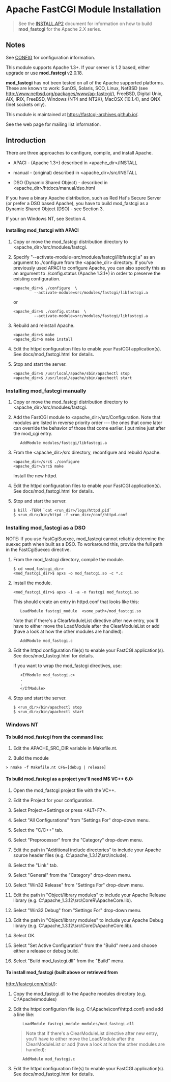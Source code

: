

# Apache FastCGI Module Installation

>  See the [INSTALL.AP2](INSTALL.AP2.md) document for information on how to build
>  **mod_fastcgi** for the Apache 2.X series.

## Notes

See [CONFIG](CONFIG.md) for configuration information.
  
This module supports Apache 1.3+.  If your server is 1.2 based, either
upgrade or use **mod_fastcgi** v2.0.18.

**mod_fastcgi** has not been tested on all of the Apache supported
platforms.  These are known to work: SunOS, Solaris, SCO, Linux,
NetBSD (see http://www.netbsd.org/packages/www/ap-fastcgi/), FreeBSD,
Digital Unix, AIX, IRIX, FreeBSD, Windows (NT4 and NT2K), MacOSX
(10.1.4), and QNX (Inet sockets only).  

This module is maintained at https://fastcgi-archives.github.io/.  

See the web page for mailing list information.
  
  
## Introduction

There are three approaches to configure, compile, and install Apache.

* APACI - (Apache 1.3+) described in <apache_dir>/INSTALL

* manual - (original) described in <apache_dir>/src/INSTALL

* DSO (Dynamic Shared Object) - described in 
  <apache_dir>/htdocs/manual/dso.html

If you have a binary Apache distribution, such as Red Hat's Secure
Server (or prefer a DSO based Apache), you have to build mod_fastcgi 
as a Dynamic Shared Object (DSO) - see Section 3.

If your on Windows NT, see Section 4.


#### Installing **mod_fastcgi** with APACI

1. Copy or move the mod_fastcgi distribution directory to
   <apache_dir>/src/modules/fastcgi.

2. Specify "--activate-module=src/modules/fastcgi/libfastcgi.a" as an
   argument to ./configure from the <apache_dir> directory.  If you've
   previously used APACI to configure Apache, you can also specify this
   as an argument to ./config.status (Apache 1.3.1+) in order to
   preserve the existing configuration.

   ```
   <apache_dir>$ ./configure  \
            --activate-module=src/modules/fastcgi/libfastcgi.a
   ```

   or

   ```
   <apache_dir>$ ./config.status  \
            --activate-module=src/modules/fastcgi/libfastcgi.a
   ```

3. Rebuild and reinstall Apache.

   ```
   <apache_dir>$ make
   <apache_dir>$ make install
   ```

4. Edit the httpd configuration files to enable your FastCGI
   application(s).  See docs/mod_fastcgi.html for details.

5. Stop and start the server.

   ```
   <apache_dir>$ /usr/local/apache/sbin/apachectl stop
   <apache_dir>$ /usr/local/apache/sbin/apachectl start
   ```

### Installing mod_fastcgi manually

1. Copy or move the mod_fastcgi distribution directory to
   <apache_dir>/src/modules/fastcgi.

2. Add the FastCGI module to <apache_dir>/src/Configuration.  Note
   that modules are listed in reverse priority order --- the ones that
   come later can override the behavior of those that come earlier.  I
   put mine just after the mod_cgi entry.

   ```
      AddModule modules/fastcgi/libfastcgi.a
   ```

3. From the <apache_dir>/src directory, reconfigure and rebuild Apache.

   ```
   <apache_dir>/src$ ./configure
   <apache_dir>/src$ make
   ```

   Install the new httpd.

4. Edit the httpd configuration files to enable your FastCGI
   application(s).  See docs/mod_fastcgi.html for details.

5. Stop and start the server.

   ```
   $ kill -TERM `cat <run_dir>/logs/httpd.pid`
   $ <run_dir>/bin/httpd -f <run_dir>/conf/httpd.conf
   ```


### Installing mod_fastcgi as a DSO

NOTE: If you use FastCgiSuexec, mod_fastcgi cannot reliably 
determine the suexec path when built as a DSO.  To workaround
this, provide the full path in the FastCgiSuexec directive.

1. From the mod_fastcgi directory, compile the module.

   ```
   $ cd <mod_fastcgi_dir>
   <mod_fastcgi_dir>$ apxs -o mod_fastcgi.so -c *.c
   ```

2. Install the module.

   ```
   <mod_fastcgi_dir>$ apxs -i -a -n fastcgi mod_fastcgi.so
   ```

   This should create an entry in httpd.conf that looks like this: 

   ```
      LoadModule fastcgi_module  <some_path>/mod_fastcgi.so
   ```

   Note that if there's a ClearModuleList directive after new entry,
   you'll have to either move the LoadModule after the ClearModuleList
   or add (have a look at how the other modules are handled):

   ```
      AddModule mod_fastcgi.c
   ```

3. Edit the httpd configuration file(s) to enable your FastCGI
   application(s).  See docs/mod_fastcgi.html for details.

   If you want to wrap the mod_fastcgi directives, use:

   ```
      <IfModule mod_fastcgi.c>
      .
      .
      </IfModule>
   ```

4. Stop and start the server.

   ```
   $ <run_dir>/bin/apachectl stop
   $ <run_dir>/bin/apachectl start
   ```

### Windows NT

#### To build mod_fastcgi from the command line:

1. Edit the APACHE_SRC_DIR variable in Makefile.nt.

2. Build the module

```
> nmake -f Makefile.nt CFG=[debug | release]
```

#### To build mod_fastcgi as a project you'll need M$ VC++ 6.0:

1. Open the mod_fastcgi project file with the VC++.

2. Edit the Project for your configuration.

  1. Select Project->Settings or press <ALT+F7>.

  2. Select "All Configurations" from "Settings For" drop-down menu.

  3. Select the "C/C++" tab.

  4. Select "Preprocessor" from the "Category" drop-down menu.

  5. Edit the path in "Additional include directories" to include your
     Apache source header files (e.g. C:\apache_1.3.12\src\include).

  6. Select the "Link" tab.

  7. Select "General" from the "Category" drop-down menu.

  8. Select "Win32 Release" from "Settings For" drop-down menu.

  9. Edit the path in "Object/library modules" to include your Apache
     Release library (e.g. C:\apache_1.3.12\src\CoreR\ApacheCore.lib).

  10. Select "Win32 Debug" from "Settings For" drop-down menu.

  11. Edit the path in "Object/library modules" to include your Apache
     Debug library (e.g. C:\apache_1.3.12\src\CoreD\ApacheCore.lib).

  12. Select OK.

3. Select "Set Active Configuration" from the "Build" menu and choose
   either a release or debug build.

4. Select "Build mod_fastcgi.dll" from the "Build" menu.

#### To install mod_fastcgi (built above or retrieved from 
http://fastcgi.com/dist/):

1. Copy the mod_fastcgi.dll to the Apache modules directory 
   (e.g. C:\Apache\modules)

2. Edit the httpd configurion file (e.g. C:\Apache\conf\httpd.conf)
   and add a line like:

   ```
       LoadModule fastcgi_module modules/mod_fastcgi.dll
   ```

   > Note that if there's a ClearModuleList directive after new entry,
   > you'll have to either move the LoadModule after the ClearModuleList
   > or add (have a look at how the other modules are handled):

   ```
       AddModule mod_fastcgi.c
   ```

3. Edit the httpd configuration file(s) to enable your FastCGI
   application(s).  See docs/mod_fastcgi.html for details.
